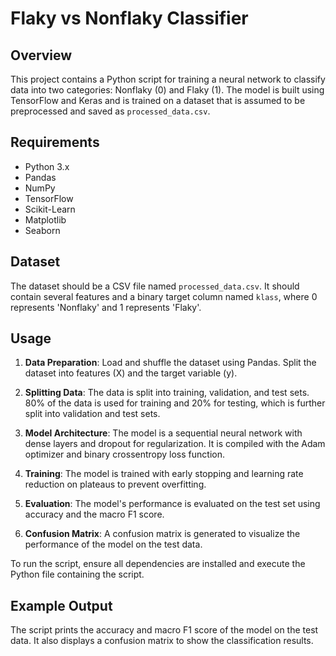 # Flaky vs Nonflaky Classifier

## Overview
This project contains a Python script for training a neural network to classify data into two categories: Nonflaky (0) and Flaky (1). The model is built using TensorFlow and Keras and is trained on a dataset that is assumed to be preprocessed and saved as `processed_data.csv`.

## Requirements
- Python 3.x
- Pandas
- NumPy
- TensorFlow
- Scikit-Learn
- Matplotlib
- Seaborn

## Dataset
The dataset should be a CSV file named `processed_data.csv`. It should contain several features and a binary target column named `klass`, where 0 represents 'Nonflaky' and 1 represents 'Flaky'.

## Usage
1. **Data Preparation**: Load and shuffle the dataset using Pandas. Split the dataset into features (X) and the target variable (y).

2. **Splitting Data**: The data is split into training, validation, and test sets. 80% of the data is used for training and 20% for testing, which is further split into validation and test sets.

3. **Model Architecture**: The model is a sequential neural network with dense layers and dropout for regularization. It is compiled with the Adam optimizer and binary crossentropy loss function.

4. **Training**: The model is trained with early stopping and learning rate reduction on plateaus to prevent overfitting.

5. **Evaluation**: The model's performance is evaluated on the test set using accuracy and the macro F1 score.

6. **Confusion Matrix**: A confusion matrix is generated to visualize the performance of the model on the test data.

To run the script, ensure all dependencies are installed and execute the Python file containing the script.

## Example Output
The script prints the accuracy and macro F1 score of the model on the test data. It also displays a confusion matrix to show the classification results.

